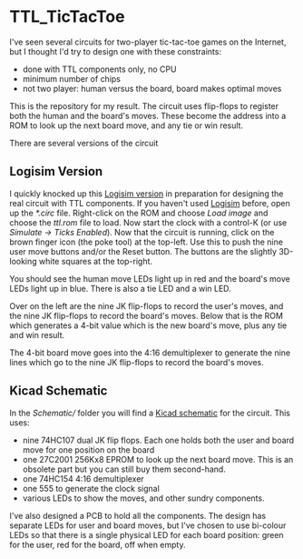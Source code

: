 # TTL_TicTacToe

I've seen several circuits for two-player tic-tac-toe games on the Internet,
but I thought I'd try to design one with these constraints:

 + done with TTL components only, no CPU
 + minimum number of chips
 + not two player: human versus the board, board makes optimal moves

This is the repository for my result. The circuit uses flip-flops to
register both the human and the board's moves. These become the address
into a ROM to look up the next board move, and any tie or win result.

There are several versions of the circuit

## Logisim Version

I quickly knocked up this [Logisim version](ttt_wkt.circ) in preparation for
designing the real circuit with TTL components. If you haven't used
[Logisim](http://www.cburch.com/logisim/) before, open up the _*.circ_
file. Right-click on the ROM and choose *Load image* and choose the
_ttl.rom_ file to load. Now start the clock with a control-K (or use
_Simulate -> Ticks Enabled_). Now that the circuit is running, click on
the brown finger icon (the poke tool) at the top-left. Use this to push
the nine user move buttons and/or the Reset button. The buttons are the
slightly 3D-looking white squares at the top-right.

You should see the human move LEDs light up in red and the board's move
LEDs light up in blue. There is also a tie LED and a win LED.

Over on the left are the nine JK flip-flops to record the user's moves,
and the nine JK flip-flops to record the board's moves. Below that is
the ROM which generates a 4-bit value which is the new board's move,
plus any tie and win result.

The 4-bit board move goes into the 4:16 demultiplexer to generate the nine
lines which go to the nine JK flip-flops to record the board's moves.

## Kicad Schematic

In the _Schematic/_ folder you will find a
[Kicad schematic](Schematic/schematic.pdf) for the circuit. This uses:

 + nine 74HC107 dual JK flip flops. Each one holds both the user and board
   move for one position on the board
 + one 27C2001 256Kx8 EPROM to look up the next board move. This is an
   obsolete part but you can still buy them second-hand.
 + one 74HC154 4:16 demultiplexer
 + one 555 to generate the clock signal
 + various LEDs to show the moves, and other sundry components.

I've also designed a PCB to hold all the components. The design has
separate LEDs for user and board moves, but I've chosen to use bi-colour
LEDs so that there is a single physical LED for each board position:
green for the user, red for the board, off when empty.
